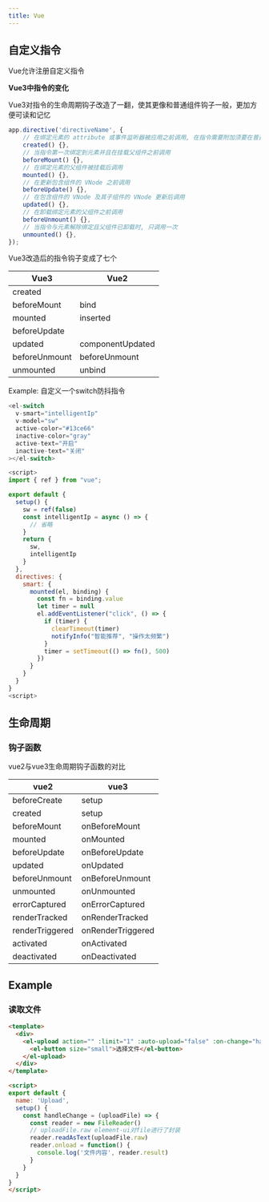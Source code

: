 ```yaml
---
title: Vue
---
```


## 自定义指令

Vue允许注册自定义指令

**Vue3中指令的变化**

Vue3对指令的生命周期钩子改造了一翻，使其更像和普通组件钩子一般，更加方便可读和记忆

```js
app.directive('directiveName', {
    // 在绑定元素的 attribute 或事件监听器被应用之前调用, 在指令需要附加须要在普通的 v-on 事件监听器前调用的事件监听器时，这很有用
    created() {},
    // 当指令第一次绑定到元素并且在挂载父组件之前调用
    beforeMount() {},
    // 在绑定元素的父组件被挂载后调用
    mounted() {},
    // 在更新包含组件的 VNode 之前调用
    beforeUpdate() {},
    // 在包含组件的 VNode 及其子组件的 VNode 更新后调用
    updated() {},
    // 在卸载绑定元素的父组件之前调用
    beforeUnmount() {},
    // 当指令与元素解除绑定且父组件已卸载时, 只调用一次
    unmounted() {},
});
```

Vue3改造后的指令钩子变成了七个

| Vue3 | Vue2 |
| ---- | ---- |
| created |  |
| beforeMount | bind |
| mounted | inserted |
| beforeUpdate | |
| updated | componentUpdated |
| beforeUnmount | beforeUnmount |
| unmounted | unbind |

Example: 自定义一个switch防抖指令

```js
<el-switch
  v-smart="intelligentIp"
  v-model="sw"
  active-color="#13ce66"
  inactive-color="gray"
  active-text="开启"
  inactive-text="关闭"
></el-switch>

<script>
import { ref } from "vue";

export default {
  setup() {
    sw = ref(false)
    const intelligentIp = async () => {
      // 省略
    }
    return {
      sw,
      intelligentIp
    }
  },
  directives: {
    smart: {
      mounted(el, binding) {
        const fn = binding.value
        let timer = null
        el.addEventListener("click", () => {
          if (timer) {
            clearTimeout(timer)
            notifyInfo("智能推荐", "操作太频繁")
          }
          timer = setTimeout(() => fn(), 500)
        })
      }
    }
  }
}
<script>
```

## 生命周期

### 钩子函数

vue2与vue3生命周期钩子函数的对比

| vue2 | vue3 |
| ---- | ---- |
|beforeCreate|setup|
|created|setup|
|beforeMount|onBeforeMount|
|mounted|onMounted|
|beforeUpdate|onBeforeUpdate|
|updated|onUpdated|
|beforeUnmount|onBeforeUnmount|
|unmounted|onUnmounted|
|errorCaptured|onErrorCaptured|
|renderTracked|onRenderTracked|
|renderTriggered|onRenderTriggered|
|activated|onActivated|
|deactivated|onDeactivated|

## Example

### 读取文件

```html
<template>
  <div>
    <el-upload action="" :limit="1" :auto-upload="false" :on-change="handleChange" :on-remove="handleRemove">
      <el-button size="small">选择文件</el-button>
    </el-upload>
  </div>
</template>

<script>
export default {
  name: 'Upload',
  setup() {
    const handleChange = (uploadFile) => {
      const reader = new FileReader()
      // uploadFile.raw element-ui对file进行了封装
      reader.readAsText(uploadFile.raw)
      reader.onload = function() {
        console.log('文件内容', reader.result)
      }
    }
  }
}
</script>
```
